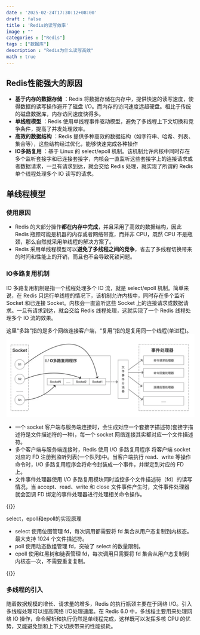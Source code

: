 ```yaml
---
date : '2025-02-24T17:30:12+08:00'
draft : false
title : 'Redis的读写效率'
image : ""
categories : ["Redis"]
tags : ["数据库"]
description : "Redis为什么读写高效"
math : true
---
```


## Redis性能强大的原因

- **基于内存的数据存储** ：Redis 将数据存储在内存中，提供快速的读写速度，使得数据的读写操作避开了磁盘 I/O。而内存的访问速度远超硬盘。相比于传统的磁盘数据库，内存访问速度快得多。
- **单线程模型** ：Redis 使用单线程事件驱动模型，避免了多线程上下文切换和竞争条件，提高了并发处理效率。
- **高效的数据结构** ：Redis 提供多种高效的数据结构（如字符串、哈希、列表、集合等），这些结构经过优化，能够快速完成各种操作
- **IO多路复用** ：基于 Linux 的 select/epoll 机制。该机制允许内核中同时存在多个监听套接字和已连接套接字，内核会一直监听这些套接字上的连接请求或者数据请求，一旦有请求到达，就会交给 Redis 处理，就实现了所谓的 Redis 单个线程处理多个 IO 读写的请求。

## 单线程模型

### 使用原因

- Redis 的大部分操作**都在内存中完成**，并且采用了高效的数据结构，因此 Redis 瓶颈可能是机器的内存或者网络带宽，而并非 CPU，既然 CPU 不是瓶颈，那么自然就采用单线程的解决方案了。
- Redis 采用单线程模型可以**避免了多线程之间的竞争**，省去了多线程切换带来的时间和性能上的开销，而且也不会导致死锁问题。

### IO多路复用机制

IO 多路复用机制是指一个线程处理多个 IO 流，就是 select/epoll 机制。简单来说，在 Redis 只运行单线程的情况下，该机制允许内核中，同时存在多个监听 Socket 和已连接 Socket。内核会一直监听这些 Socket 上的连接请求或数据请求。一旦有请求到达，就会交给 Redis 线程处理，这就实现了一个 Redis 线程处理多个 IO 流的效果。

这里“多路”指的是多个网络连接客户端，“复用”指的是复用同一个线程(单进程)。![IO多路复用](1720433058791-94f03cb5-e89c-45ed-ba34-88a0dac99d98.png)

- 一个 socket 客户端与服务端连接时，会生成对应一个套接字描述符(套接字描述符是文件描述符的一种)，每一个 socket 网络连接其实都对应一个文件描述符。
- 多个客户端与服务端连接时，Redis 使用 I/O 多路复用程序 将客户端 socket 对应的 FD 注册到监听列表(一个队列)中。当客户端执行 read、write 等操作命令时，I/O 多路复用程序会将命令封装成一个事件，并绑定到对应的 FD 上。
- 文件事件处理器使用 I/O 多路复用模块同时监控多个文件描述符（fd）的读写情况，当 accept、read、write 和 close 文件事件产生时，文件事件处理器就会回调 FD 绑定的事件处理器进行处理相关命令操作。

{{<notice tip>}}

select，epoll和epoll的实现原理

- select 使用位图管理 fd，每次调用都需要将 fd 集合从用户态复制到内核态。最大支持 1024 个文件描述符。
- poll 使用动态数组管理 fd，突破了 select 的数量限制。
- epoll 使用红黑树和链表管理 fd，每次调用只需要将 fd 集合从用户态复制到内核态一次，不需要重复复制。

{{</notice>}}

### 多线程的引入

随着数据规模的增长、请求量的增多，Redis 的执行瓶颈主要在于⽹络 I/O。引入多线程处理可以提高网络 I/O处理速度。在 Redis 6.0 中，多线程主要用来处理网络 IO 操作，命令解析和执行仍然是单线程完成，这样既可以发挥多核 CPU 的优势，又能避免锁和上下文切换带来的性能损耗。
